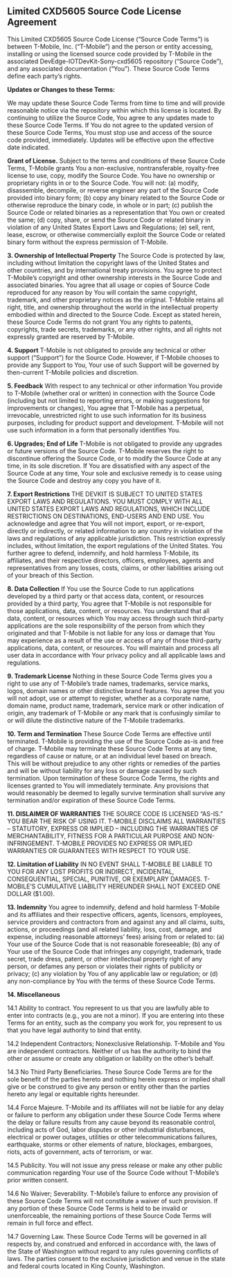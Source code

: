 ## Limited CXD5605 Source Code License Agreement

This Limited CXD5605 Source Code License (“Source Code Terms”) is between T-Mobile, Inc. (“T-Mobile”) and the person or entity accessing, installing or using the licensed source code provided by T-Mobile in the associated DevEdge-IOTDevKit-Sony-cxd5605 repository (“Source Code”), and any associated documentation (“You”). These Source Code Terms define each party’s rights.

**Updates or Changes to these Terms:**

We may update these Source Code Terms from time to time and will provide reasonable notice via the repository within which this license is located.  By continuing to utilize the Source Code, You agree to any updates made to these Source Code Terms. If You do not agree to the updated version of these Source Code Terms, You must stop use and access of the source code provided, immediately.  Updates will be effective upon the effective date indicated. 

**Grant of License.** Subject to the terms and conditions of these Source Code Terms, T-Mobile grants You a non-exclusive, nontransferable, royalty-free license to use, copy, modify the Source Code. You have no ownership or proprietary rights in or to the Source Code. You will not: (a) modify, disassemble, decompile, or reverse engineer any part of the Source Code provided into binary form; (b) copy any binary related to the Source Code or otherwise reproduce the binary code, in whole or in part; (c) publish the Source Code or related binaries as a representation that You own or created the same; (d) copy, share, or send the Source Code or related binary in violation of any United States Export Laws and Regulations; (e) sell, rent, lease, escrow, or otherwise commercially exploit the Source Code or related binary form without the express permission of T-Mobile. 

**3. Ownership of Intellectual Property**
The Source Code is protected by law, including without limitation the copyright laws of the United States and other countries, and by international treaty provisions. You agree to protect T-Mobile’s copyright and other ownership interests in the Source Code and associated binaries. You agree that all usage or copies of Source Code reproduced for any reason by You will contain the same copyright, trademark, and other proprietary notices as the original. T-Mobile retains all right, title, and ownership throughout the world in the intellectual property embodied within and directed to the Source Code. Except as stated herein, these Source Code Terms do not grant You any rights to patents, copyrights, trade secrets, trademarks, or any other rights, and all rights not expressly granted are reserved by T-Mobile.

**4. Support**
T-Mobile is not obligated to provide any technical or other support (“Support”) for the Source Code. However, if T-Mobile chooses to provide any Support to You, Your use of such Support will be governed by then-current T-Mobile policies and discretion.

**5. Feedback**
With respect to any technical or other information You provide to T-Mobile (whether oral or written) in connection with the Source Code (including but not limited to reporting errors, or making suggestions for improvements or changes), You agree that T-Mobile has a perpetual, irrevocable, unrestricted right to use such information for its business purposes, including for product support and development. T-Mobile will not use such information in a form that personally identifies You.

**6. Upgrades; End of Life**
T-Mobile is not obligated to provide any upgrades or future versions of the Source Code. T-Mobile reserves the right to discontinue offering the Source Code, or to modify the Source Code at any time, in its sole discretion. If You are dissatisfied with any aspect of the Source Code at any time, Your sole and exclusive remedy is to cease using the Source Code and destroy any copy you have of it.

**7. Export Restrictions**
THE DEVKIT IS SUBJECT TO UNITED STATES EXPORT LAWS AND REGULATIONS. YOU MUST COMPLY WITH ALL UNITED STATES EXPORT LAWS AND REGULATIONS, WHICH INCLUDE RESTRICTIONS ON DESTINATIONS, END-USERS AND END USE. You acknowledge and agree that You will not import, export, or re-export, directly or indirectly,  or related information to any country in violation of the laws and regulations of any applicable jurisdiction. This restriction expressly includes, without limitation, the export regulations of the United States. You further agree to defend, indemnify, and hold harmless T-Mobile, its affiliates, and their respective directors, officers, employees, agents and representatives from any losses, costs, claims, or other liabilities arising out of your breach of this Section.

**8. Data Collection**
If You use the Source Code to run applications developed by a third party or that access data, content, or resources provided by a third party, You agree that T-Mobile is not responsible for those applications, data, content, or resources. You understand that all data, content, or resources which You may access through such third-party applications are the sole responsibility of the person from which they originated and that T-Mobile is not liable for any loss or damage that You may experience as a result of the use or access of any of those third-party applications, data, content, or resources. You will maintain and process all user data in accordance with Your privacy policy and all applicable laws and regulations. 

**9. Trademark License**
Nothing in these Source Code Terms gives you a right to use any of T-Mobile’s trade names, trademarks, service marks, logos, domain names or other distinctive brand features. You agree that you will not adopt, use or attempt to register, whether as a corporate name, domain name, product name, trademark, service mark or other indication of origin, any trademark of T-Mobile or any mark that is confusingly similar to or will dilute the distinctive nature of the T-Mobile trademarks. 

**10. Term and Termination**
These Source Code Terms are effective until terminated. T-Mobile is providing the use of the Source Code as-is and free of charge. T-Mobile may terminate these Source Code Terms at any time, regardless of cause or nature, or at an individual level based on breach. This will be without prejudice to any other rights or remedies of the parties and will be without liability for any loss or damage caused by such termination. Upon termination of these Source Code Terms, the rights and licenses granted to You will immediately terminate. Any provisions that would reasonably be deemed to legally survive termination shall survive any termination and/or expiration of these Source Code Terms.

**11. DISLAIMER OF WARRANTIES**
THE SOURCE CODE IS LICENSED “AS-IS.” YOU BEAR THE RISK OF USING IT. T-MOBILE DISCLAIMS ALL WARRANTIES – STATUTORY, EXPRESS OR IMPLIED – INCLUDING THE WARRANTIES OF MERCHANTABILITY, FITNESS FOR A PARTICULAR PURPOSE AND NON-INFRINGEMENT. T-MOBILE PROVIDES NO EXPRESS OR IMPLIED WARRANTIES OR GUARANTEES WITH RESPECT TO YOUR USE. 

**12. Limitation of Liability**
IN NO EVENT SHALL T-MOBILE BE LIABLE TO YOU FOR ANY LOST PROFITS OR INDIRECT, INCIDENTAL, CONSEQUENTIAL, SPECIAL, PUNITIVE, OR EXEMPLARY DAMAGES. T-MOBILE’S CUMULATIVE LIABILITY HEREUNDER SHALL NOT EXCEED ONE DOLLAR ($1.00).

**13. Indemnity**
You agree to indemnify, defend and hold harmless T-Mobile and its affiliates and their respective officers, agents, licensors, employees, service providers and contractors from and against any and all claims, suits, actions, or proceedings (and all related liability, loss, cost, damage, and expense, including reasonable attorneys’ fees) arising from or related to: (a) Your use of the Source Code that is not reasonable foreseeable; (b) any of Your use of the Source Code that infringes any copyright, trademark, trade secret, trade dress, patent, or other intellectual property right of any person, or defames any person or violates their rights of publicity or privacy; (c) any violation by You of any applicable law or regulation; or (d) any non-compliance by You with the terms of these Source Code Terms.

**14. Miscellaneous**

14.1	Ability to contract. You represent to us that you are lawfully able to enter into contracts (e.g., you are not a minor). If you are entering into these Terms for an entity, such as the company you work for, you represent to us that you have legal authority to bind that entity.

14.2	Independent Contractors; Nonexclusive Relationship.  T-Mobile and You are independent contractors. Neither of us has the authority to bind the other or assume or create any obligation or liability on the other’s behalf.

14.3	No Third Party Beneficiaries. These Source Code Terms are for the sole benefit of the parties hereto and nothing herein express or implied shall give or be construed to give any person or entity other than the parties hereto any legal or equitable rights hereunder.

14.4	Force Majeure. T-Mobile and its affiliates will not be liable for any delay or failure to perform any obligation under these Source Code Terms where the delay or failure results from any cause beyond its reasonable control, including acts of God, labor disputes or other industrial disturbances, electrical or power outages, utilities or other telecommunications failures, earthquake, storms or other elements of nature, blockages, embargoes, riots, acts of government, acts of terrorism, or war.

14.5	Publicity. You will not issue any press release or make any other public communication regarding Your use of the Source Code without T-Mobile’s prior written consent. 

14.6	No Waiver; Severability. T-Mobile’s failure to enforce any provision of these Source Code Terms will not constitute a waiver of such provision. If any portion of these Source Code Terms is held to be invalid or unenforceable, the remaining portions of these Source Code Terms will remain in full force and effect.

14.7	Governing Law. These Source Code Terms will be governed in all respects by, and construed and enforced in accordance with, the laws of the State of Washington without regard to any rules governing conflicts of laws. The parties consent to the exclusive jurisdiction and venue in the state and federal courts located in King County, Washington. 

